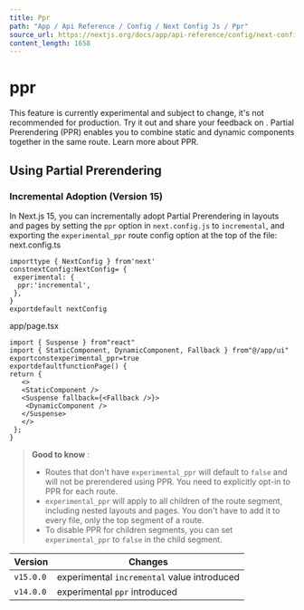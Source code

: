 ```yaml
---
title: Ppr
path: "App / Api Reference / Config / Next Config Js / Ppr"
source_url: https://nextjs.org/docs/app/api-reference/config/next-config-js/ppr
content_length: 1658
---
```


# ppr
This feature is currently experimental and subject to change, it's not recommended for production. Try it out and share your feedback on .
Partial Prerendering (PPR) enables you to combine static and dynamic components together in the same route. Learn more about PPR.
## Using Partial Prerendering
### Incremental Adoption (Version 15)
In Next.js 15, you can incrementally adopt Partial Prerendering in layouts and pages by setting the `ppr` option in `next.config.js` to `incremental`, and exporting the `experimental_ppr` route config option at the top of the file:
next.config.ts
```
importtype { NextConfig } from'next'
constnextConfig:NextConfig= {
 experimental: {
  ppr:'incremental',
 },
}
exportdefault nextConfig
```

app/page.tsx
```
import { Suspense } from"react"
import { StaticComponent, DynamicComponent, Fallback } from"@/app/ui"
exportconstexperimental_ppr=true
exportdefaultfunctionPage() {
return {
   <>
   <StaticComponent />
   <Suspense fallback={<Fallback />}>
    <DynamicComponent />
   </Suspense>
   </>
 };
}
```

> **Good to know** :
>   * Routes that don't have `experimental_ppr` will default to `false` and will not be prerendered using PPR. You need to explicitly opt-in to PPR for each route.
>   * `experimental_ppr` will apply to all children of the route segment, including nested layouts and pages. You don't have to add it to every file, only the top segment of a route.
>   * To disable PPR for children segments, you can set `experimental_ppr` to `false` in the child segment.
> 

Version| Changes  
---|---  
`v15.0.0`| experimental `incremental` value introduced  
`v14.0.0`| experimental `ppr` introduced
